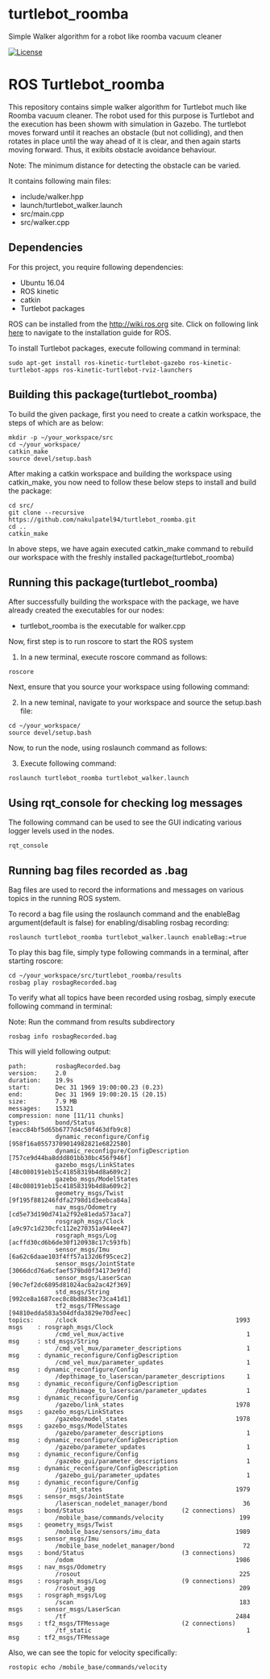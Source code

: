 # turtlebot_roomba
Simple Walker algorithm for a robot like roomba vacuum cleaner 


[![License](https://img.shields.io/badge/License-BSD%203--Clause-blue.svg)](https://opensource.org/licenses/BSD-3-Clause)

# ROS Turtlebot_roomba
This repository contains simple walker algorithm for Turtlebot much like Roomba vacuum cleaner. The robot used for this purpose is Turtlebot and the execution has been showm with simulation in Gazebo. The turtlebot moves forward until it reaches an obstacle (but not colliding), and then rotates in place until the way ahead of it is clear, and then again starts moving forward. Thus, it exibits obstacle avoidance behaviour.

Note: The minimum distance for detecting the obstacle can be varied.

It contains following main files:
- include/walker.hpp
- launch/turtlebot_walker.launch
- src/main.cpp
- src/walker.cpp

## Dependencies
For this project, you require following dependencies:

- Ubuntu 16.04
- ROS kinetic
- catkin
- Turtlebot packages

ROS can be installed from the http://wiki.ros.org site. Click on following link [here](http://wiki.ros.org/kinetic/Installation) to navigate to the installation guide for ROS.

To install Turtlebot packages, execute following command in terminal:
```
sudo apt-get install ros-kinetic-turtlebot-gazebo ros-kinetic-turtlebot-apps ros-kinetic-turtlebot-rviz-launchers

```

## Building this package(turtlebot_roomba)
To build the given package, first you need to create a catkin workspace, the steps of which are as below:
```
mkdir -p ~/your_workspace/src
cd ~/your_workspace/
catkin_make
source devel/setup.bash
```
After making a catkin workspace and building the workspace using catkin_make, you now need to follow these below steps to install and build the package:

```
cd src/
git clone --recursive https://github.com/nakulpatel94/turtlebot_roomba.git
cd ..
catkin_make
```
In above steps, we have again executed catkin_make command to rebuild our workspace with the freshly installed package(turtlebot_roomba)


## Running this package(turtlebot_roomba)
After successfully building the workspace with the package, we have already created the executables for our nodes:

- turtlebot_roomba is the executable for walker.cpp

Now, first step is to run roscore to start the ROS system

1. In a new terminal, execute roscore command as follows:

```
roscore
```

Next, ensure that you source your workspace using following command:

2. In a new teminal, navigate to your workspace and source the setup.bash file:
```
cd ~/your_workspace/
source devel/setup.bash
```
Now, to run the node, using roslaunch command as follows:

3. Execute following command:
```
roslaunch turtlebot_roomba turtlebot_walker.launch
```



## Using rqt_console for checking log messages

The following command can be used to see the GUI indicating various logger levels used in the nodes.

```
rqt_console
```


## Running bag files recorded as .bag

Bag files are used to record the informations and messages on various topics in the running ROS system.

To record a bag file using the roslaunch command and the enableBag argument(default is false) for enabling/disabling rosbag recording:
```
roslaunch turtlebot_roomba turtlebot_walker.launch enableBag:=true
```

To play this bag file, simply type following commands in a terminal, after starting roscore:
```
cd ~/your_workspace/src/turtlebot_roomba/results
rosbag play rosbagRecorded.bag
```

To verify what all topics have been recorded using rosbag, simply execute following command in terminal:

Note: Run the command from results subdirectory

```
rosbag info rosbagRecorded.bag
```

This will yield following output:

```
path:        rosbagRecorded.bag
version:     2.0
duration:    19.9s
start:       Dec 31 1969 19:00:00.23 (0.23)
end:         Dec 31 1969 19:00:20.15 (20.15)
size:        7.9 MB
messages:    15321
compression: none [11/11 chunks]
types:       bond/Status                           [eacc84bf5d65b6777d4c50f463dfb9c8]
             dynamic_reconfigure/Config            [958f16a05573709014982821e6822580]
             dynamic_reconfigure/ConfigDescription [757ce9d44ba8ddd801bb30bc456f946f]
             gazebo_msgs/LinkStates                [48c080191eb15c41858319b4d8a609c2]
             gazebo_msgs/ModelStates               [48c080191eb15c41858319b4d8a609c2]
             geometry_msgs/Twist                   [9f195f881246fdfa2798d1d3eebca84a]
             nav_msgs/Odometry                     [cd5e73d190d741a2f92e81eda573aca7]
             rosgraph_msgs/Clock                   [a9c97c1d230cfc112e270351a944ee47]
             rosgraph_msgs/Log                     [acffd30cd6b6de30f120938c17c593fb]
             sensor_msgs/Imu                       [6a62c6daae103f4ff57a132d6f95cec2]
             sensor_msgs/JointState                [3066dcd76a6cfaef579bd0f34173e9fd]
             sensor_msgs/LaserScan                 [90c7ef2dc6895d81024acba2ac42f369]
             std_msgs/String                       [992ce8a1687cec8c8bd883ec73ca41d1]
             tf2_msgs/TFMessage                    [94810edda583a504dfda3829e70d7eec]
topics:      /clock                                            1993 msgs    : rosgraph_msgs/Clock                  
             /cmd_vel_mux/active                                  1 msg     : std_msgs/String                      
             /cmd_vel_mux/parameter_descriptions                  1 msg     : dynamic_reconfigure/ConfigDescription
             /cmd_vel_mux/parameter_updates                       1 msg     : dynamic_reconfigure/Config           
             /depthimage_to_laserscan/parameter_descriptions      1 msg     : dynamic_reconfigure/ConfigDescription
             /depthimage_to_laserscan/parameter_updates           1 msg     : dynamic_reconfigure/Config           
             /gazebo/link_states                               1978 msgs    : gazebo_msgs/LinkStates               
             /gazebo/model_states                              1978 msgs    : gazebo_msgs/ModelStates              
             /gazebo/parameter_descriptions                       1 msg     : dynamic_reconfigure/ConfigDescription
             /gazebo/parameter_updates                            1 msg     : dynamic_reconfigure/Config           
             /gazebo_gui/parameter_descriptions                   1 msg     : dynamic_reconfigure/ConfigDescription
             /gazebo_gui/parameter_updates                        1 msg     : dynamic_reconfigure/Config           
             /joint_states                                     1979 msgs    : sensor_msgs/JointState               
             /laserscan_nodelet_manager/bond                     36 msgs    : bond/Status                           (2 connections)
             /mobile_base/commands/velocity                     199 msgs    : geometry_msgs/Twist                  
             /mobile_base/sensors/imu_data                     1989 msgs    : sensor_msgs/Imu                      
             /mobile_base_nodelet_manager/bond                   72 msgs    : bond/Status                           (3 connections)
             /odom                                             1986 msgs    : nav_msgs/Odometry                    
             /rosout                                            225 msgs    : rosgraph_msgs/Log                     (9 connections)
             /rosout_agg                                        209 msgs    : rosgraph_msgs/Log                    
             /scan                                              183 msgs    : sensor_msgs/LaserScan                
             /tf                                               2484 msgs    : tf2_msgs/TFMessage                    (2 connections)
             /tf_static                                           1 msg     : tf2_msgs/TFMessage
```


Also, we can see the topic for velocity specifically:
```
rostopic echo /mobile_base/commands/velocity

```
